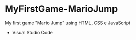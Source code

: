 # MyFirstGame-MarioJump

My first game "Mario Jump" using HTML, CSS e JavaScript

- Visual Studio Code
